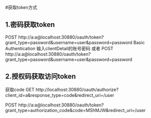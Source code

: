 #获取token方式
## 1.密码获取token
POST   http://a:a@localhost:30880/oauth/token?grant_type=password&username=user&password=password
Basic Authentication 输入clientDetail的账号密码
或者
POST http://a:a@localhost:30880/oauth/token?grant_type=password&username=user&password=password
## 2.授权码获取访问token 
获取code
GET http://localhost:30880/oauth/authorize?client_id=a&response_type=code&redirect_uri=/user

POST http://a:a@localhost:30880/oauth/token?grant_type=authorization_code&code=MShMJW&redirect_uri=/user

